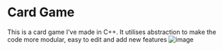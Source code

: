 # Card Game
This is a card game I've made in C++. It utilises abstraction to make the code more modular, easy to edit and add new features
![image](https://github.com/user-attachments/assets/ee970bd3-41e4-472a-bc06-57ccecd33ab2)
